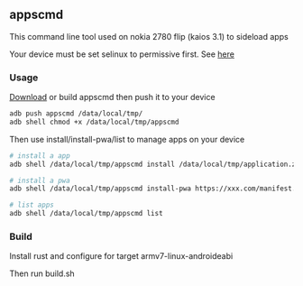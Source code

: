 ## appscmd

This command line tool used on nokia 2780 flip (kaios 3.1) to sideload apps

Your device must be set selinux to permissive first. See [here](https://github.com/gogogoghost/root-nokia2780)

### Usage

[Download](https://github.com/gogogoghost/appscmd/releases) or build appscmd then push it to your device

```bash
adb push appscmd /data/local/tmp/
adb shell chmod +x /data/local/tmp/appscmd
```

Then use install/install-pwa/list to manage apps on your device

```bash
# install a app
adb shell /data/local/tmp/appscmd install /data/local/tmp/application.zip

# install a pwa
adb shell /data/local/tmp/appscmd install-pwa https://xxx.com/manifest.webmanifest

# list apps
adb shell /data/local/tmp/appscmd list
```

### Build

Install rust and configure for target armv7-linux-androideabi

Then run build.sh
